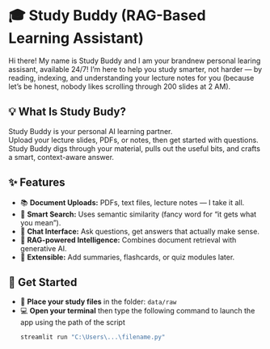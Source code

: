 # 🎓 Study Buddy (RAG-Based Learning Assistant)

Hi there! My name is Study Buddy and I am your brandnew personal learing assisant, available 24/7!
I’m here to help you study smarter, not harder — by reading, indexing, and understanding your lecture notes for you (because let’s be honest, nobody likes scrolling through 200 slides at 2 AM).

## 💡 What Is Study Budy?

Study Buddy is your personal AI learning partner.  
Upload your lecture slides, PDFs, or notes, then get started with questions. Study Buddy digs through your material, pulls out the useful bits, and crafts a smart, context-aware answer.

## ✨ Features

- 📚 **Document Uploads:** PDFs, text files, lecture notes — I take it all.  
- 🔎 **Smart Search:** Uses semantic similarity (fancy word for “it gets what you mean”).  
- 💬 **Chat Interface:** Ask questions, get answers that actually make sense.  
- 🧠 **RAG-powered Intelligence:** Combines document retrieval with generative AI.  
- 🧩 **Extensible:** Add summaries, flashcards, or quiz modules later.

## 🚀 Get Started

- 📁 **Place your study files** in the folder: `data/raw`  
- 💻 **Open your terminal** then type the following command to launch the app using the path of the script  
    ```bash
    streamlit run "C:\Users\...\filename.py"
    ```



